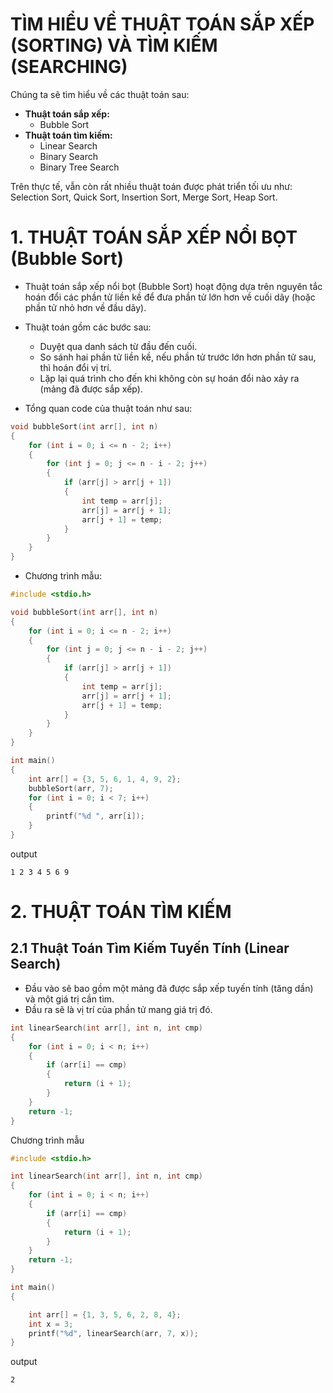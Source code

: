 # TÌM HIỂU VỀ THUẬT TOÁN SẮP XẾP (SORTING) VÀ TÌM KIẾM (SEARCHING)
Chúng ta sẽ tìm hiểu về các thuật toán sau:
- **Thuật toán sắp xếp:**
  - Bubble Sort
- **Thuật toán tìm kiếm:**
  - Linear Search
  - Binary Search
  - Binary Tree Search

Trên thực tế, vẫn còn rất nhiều thuật toán được phát triển tối ưu như: Selection Sort, Quick Sort, Insertion Sort, Merge Sort, Heap Sort.

# 1. THUẬT TOÁN SẮP XẾP NỔI BỌT (Bubble Sort)
- Thuật toán sắp xếp nổi bọt (Bubble Sort) hoạt động dựa trên nguyên tắc hoán đổi các phần tử liền kề để đưa phần tử lớn hơn về cuối dãy (hoặc phần tử nhỏ hơn về đầu dãy).
- Thuật toán gồm các bước sau:
  - Duyệt qua danh sách từ đầu đến cuối.
  - So sánh hai phần tử liền kề, nếu phần tử trước lớn hơn phần tử sau, thì hoán đổi vị trí.
  - Lặp lại quá trình cho đến khi không còn sự hoán đổi nào xảy ra (mảng đã được sắp xếp).
 
- Tổng quan code của thuật toán như sau:

```cpp
void bubbleSort(int arr[], int n)
{
    for (int i = 0; i <= n - 2; i++)
    {
        for (int j = 0; j <= n - i - 2; j++)
        {
            if (arr[j] > arr[j + 1])
            {
                int temp = arr[j];
                arr[j] = arr[j + 1];
                arr[j + 1] = temp;
            }
        }
    }
}
```

- Chương trình mẫu:

```cpp
#include <stdio.h>

void bubbleSort(int arr[], int n)
{
    for (int i = 0; i <= n - 2; i++)
    {
        for (int j = 0; j <= n - i - 2; j++)
        {
            if (arr[j] > arr[j + 1])
            {
                int temp = arr[j];
                arr[j] = arr[j + 1];
                arr[j + 1] = temp;
            }
        }
    }
}

int main()
{
    int arr[] = {3, 5, 6, 1, 4, 9, 2};
    bubbleSort(arr, 7);
    for (int i = 0; i < 7; i++)
    {
        printf("%d ", arr[i]);
    }
}
```

output

```
1 2 3 4 5 6 9
```

# 2. THUẬT TOÁN TÌM KIẾM

## 2.1 Thuật Toán Tìm Kiếm Tuyến Tính (Linear Search)
- Đầu vào sẽ bao gồm một mảng đã được sắp xếp tuyến tính (tăng dần) và một giá trị cần tìm.
- Đầu ra sẽ là vị trí của phần tử mang giá trị đó.

```cpp
int linearSearch(int arr[], int n, int cmp)
{
    for (int i = 0; i < n; i++)
    {
        if (arr[i] == cmp)
        {
            return (i + 1);
        }
    }
    return -1;
}
```

Chương trình mẫu

```cpp
#include <stdio.h>

int linearSearch(int arr[], int n, int cmp)
{
    for (int i = 0; i < n; i++)
    {
        if (arr[i] == cmp)
        {
            return (i + 1);
        }
    }
    return -1;
}

int main()
{

    int arr[] = {1, 3, 5, 6, 2, 8, 4};
    int x = 3;
    printf("%d", linearSearch(arr, 7, x));
}
```

output

```
2
```
